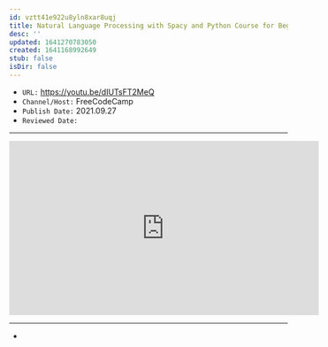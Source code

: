 ```yaml
---
id: vztt41e922u8yln8xar8uqj
title: Natural Language Processing with Spacy and Python Course for Beginners
desc: ''
updated: 1641270783050
created: 1641168992649
stub: false
isDir: false
---
```



- `URL:` <https://youtu.be/dIUTsFT2MeQ>
- `Channel/Host:` FreeCodeCamp
- `Publish Date:` 2021.09.27
- `Reviewed Date:` 

---

<center><iframe width="560" height="315" src="https://www.youtube.com/embed/dIUTsFT2MeQ" frameborder="0" allow="accelerometer; autoplay; encrypted-media; gyroscope; picture-in-picture" allowfullscreen></iframe></center>

---

-

